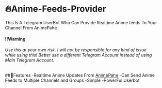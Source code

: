 # 🔥Anime-Feeds-Provider
This Is A Telegram UserBot Who Can Provide Realtime Anime feeds To Your Channel From AnimePahe

<h4>‼️Warning</h4>
<h6>Use this at your own risk. I will not be responsible for any kind of issue while using this! Better use a different Telegram Account instead of using Main Telegram Account.</h6>

##🌸Features
-Realtime Anime Updates From [AnimePahe](http://animepahe.com/)
-Can Send Anime Feeds to Multiple Channels and Groups
-Simple
-PowerFul Userbot
